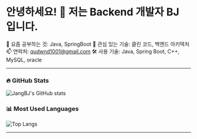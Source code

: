 # 안녕하세요! 👋 저는 Backend 개발자 BJ 입니다.

🌱 요즘 공부하는 것: Java, SpringBoot
💬 관심 있는 기술: 클린 코드, 백엔드 아키텍처
📫 연락처: qudwnd1001@gmail.com
🛠️ 사용 기술: Java, Spring Boot, C++, MySQL, oracle  

---

### 🔥 GitHub Stats
![JangBJ's GitHub stats](https://github-readme-stats.vercel.app/api?username=JangBJ&show_icons=true&theme=tokyonight)

### 📊 Most Used Languages
![Top Langs](https://github-readme-stats.vercel.app/api/top-langs/?username=JangBJ&layout=compact)

---

<!--
**JangBJ/JangBJ** is a ✨ _special_ ✨ repository because its `README.md` (this file) appears on your GitHub profile.

Here are some ideas to get you started:

- 🔭 I’m currently working on ...
- 🌱 I’m currently learning ...
- 👯 I’m looking to collaborate on ...
- 🤔 I’m looking for help with ...
- 💬 Ask me about ...
- 📫 How to reach me: ...
- 😄 Pronouns: ...
- ⚡ Fun fact: ...
-->
